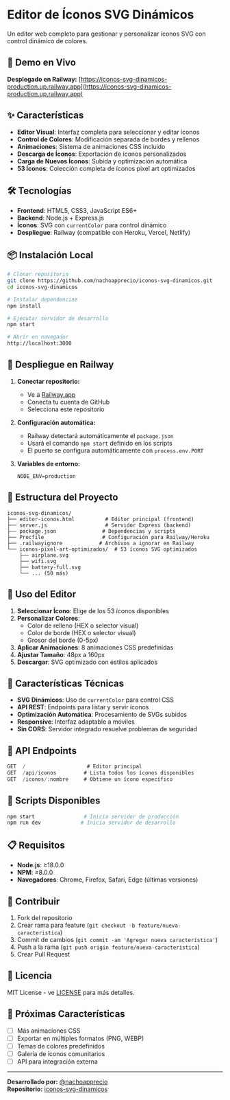 # Editor de Íconos SVG Dinámicos

Un editor web completo para gestionar y personalizar íconos SVG con control dinámico de colores.

## 🚀 Demo en Vivo

**Desplegado en Railway:** [https://iconos-svg-dinamicos-production.up.railway.app](https://iconos-svg-dinamicos-production.up.railway.app)

## ✨ Características

- **Editor Visual**: Interfaz completa para seleccionar y editar íconos
- **Control de Colores**: Modificación separada de bordes y rellenos
- **Animaciones**: Sistema de animaciones CSS incluido
- **Descarga de Íconos**: Exportación de íconos personalizados
- **Carga de Nuevos Íconos**: Subida y optimización automática
- **53 Íconos**: Colección completa de íconos pixel art optimizados

## 🛠️ Tecnologías

- **Frontend**: HTML5, CSS3, JavaScript ES6+
- **Backend**: Node.js + Express.js
- **Íconos**: SVG con `currentColor` para control dinámico
- **Despliegue**: Railway (compatible con Heroku, Vercel, Netlify)

## 📦 Instalación Local

```bash
# Clonar repositorio
git clone https://github.com/nachoapprecio/iconos-svg-dinamicos.git
cd iconos-svg-dinamicos

# Instalar dependencias
npm install

# Ejecutar servidor de desarrollo
npm start

# Abrir en navegador
http://localhost:3000
```

## 🚢 Despliegue en Railway

1. **Conectar repositorio:**
   - Ve a [Railway.app](https://railway.app)
   - Conecta tu cuenta de GitHub
   - Selecciona este repositorio

2. **Configuración automática:**
   - Railway detectará automáticamente el `package.json`
   - Usará el comando `npm start` definido en los scripts
   - El puerto se configura automáticamente con `process.env.PORT`

3. **Variables de entorno:**
   ```
   NODE_ENV=production
   ```

## 📁 Estructura del Proyecto

```
iconos-svg-dinamicos/
├── editor-iconos.html          # Editor principal (frontend)
├── server.js                   # Servidor Express (backend)
├── package.json               # Dependencias y scripts
├── Procfile                   # Configuración para Railway/Heroku
├── .railwayignore            # Archivos a ignorar en Railway
└── iconos-pixel-art-optimizados/  # 53 íconos SVG optimizados
    ├── airplane.svg
    ├── wifi.svg
    ├── battery-full.svg
    └── ... (50 más)
```

## 🎨 Uso del Editor

1. **Seleccionar Ícono**: Elige de los 53 íconos disponibles
2. **Personalizar Colores**: 
   - Color de relleno (HEX o selector visual)
   - Color de borde (HEX o selector visual)
   - Grosor del borde (0-5px)
3. **Aplicar Animaciones**: 8 animaciones CSS predefinidas
4. **Ajustar Tamaño**: 48px a 160px
5. **Descargar**: SVG optimizado con estilos aplicados

## 🌟 Características Técnicas

- **SVG Dinámicos**: Uso de `currentColor` para control CSS
- **API REST**: Endpoints para listar y servir íconos
- **Optimización Automática**: Procesamiento de SVGs subidos
- **Responsive**: Interfaz adaptable a móviles
- **Sin CORS**: Servidor integrado resuelve problemas de seguridad

## 📡 API Endpoints

```javascript
GET  /                    # Editor principal
GET  /api/iconos         # Lista todos los íconos disponibles
GET  /iconos/:nombre     # Obtiene un ícono específico
```

## 🔧 Scripts Disponibles

```bash
npm start                # Inicia servidor de producción
npm run dev             # Inicia servidor de desarrollo
```

## 📋 Requisitos

- **Node.js**: ≥18.0.0
- **NPM**: ≥8.0.0
- **Navegadores**: Chrome, Firefox, Safari, Edge (últimas versiones)

## 🤝 Contribuir

1. Fork del repositorio
2. Crear rama para feature (`git checkout -b feature/nueva-caracteristica`)
3. Commit de cambios (`git commit -am 'Agregar nueva característica'`)
4. Push a la rama (`git push origin feature/nueva-caracteristica`)
5. Crear Pull Request

## 📄 Licencia

MIT License - ve [LICENSE](LICENSE) para más detalles.

## 🎯 Próximas Características

- [ ] Más animaciones CSS
- [ ] Exportar en múltiples formatos (PNG, WEBP)
- [ ] Temas de colores predefinidos
- [ ] Galería de íconos comunitarios
- [ ] API para integración externa

---

**Desarrollado por:** [@nachoapprecio](https://github.com/nachoapprecio)  
**Repositorio:** [iconos-svg-dinamicos](https://github.com/nachoapprecio/iconos-svg-dinamicos)